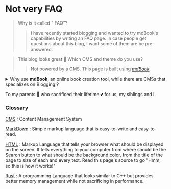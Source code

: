 # Not very FAQ

> Why is it called " FAQ"? </summary>
>
>> I have recently started blogging and wanted to try mdBook's capabilities by writing an FAQ page. In case people get questions about this blog, I want some of them are be pre-answered.

>This blog looks great 🙂️ Which CMS and theme do you use?
> 
>>Not powered by a CMS. This page is built using *[mdBook](https://github.com/rust-lang/mdbook).*

<details>
    <summary> Why use <b>mdBook</b>, an online book creation tool, while there are CMSs that specializes on Blogging ? </summary>
    <p>
        1. CMSs are overkill for my needs
    </p>
    <p>
        2. I don't want to run a software that will require updating time to time.
    </p>
    <p>
        3. I <b>feel</b> like CMSs are vendor locking in some way. Many of them require creating account to use their tools. I am not saying that is not fair, it is their platform after all. I don't want one more online account for something I don't need.
    </p>
    <p>
        4. CMSs usually embed "innocent" trackers to count visits. I don't care about how many people read my articles. I would rather have meaningful conversation in social media than seeing visitor numbers go up.
    </p>
</details>

To my parents 👫️ who sacrificed their lifetime 💕️ for us, my siblings and I.

### Glossary

[CMS](https://en.wikipedia.org/wiki/Content_management_system) : Content Management System

[MarkDown](https://en.wikipedia.org/wiki/Markdown) : Simple markup language that is easy-to-write and easy-to-read.

[HTML](https://en.wikipedia.org/wiki/HTML) : Markup Language that tells your browser what should be displayed on the screen. It tells everything to your computer from where should be the Search button to what should be the background color, from the title of the page to size of each and every text. Read this page's source to go "Hmm, so this is how it works!"

[Rust](https://en.wikipedia.org/wiki/Rust_(programming_language)) : A programming Language that looks similar to C++ but provides better memory management while not sacrificing in performance.
